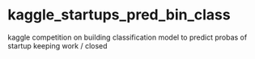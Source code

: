 # kaggle_startups_pred_bin_class
 kaggle competition on building classification model to predict probas of startup keeping work / closed
